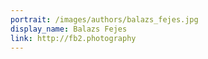 ```yaml
---
portrait: /images/authors/balazs_fejes.jpg
display_name: Balazs Fejes
link: http://fb2.photography
---
```

